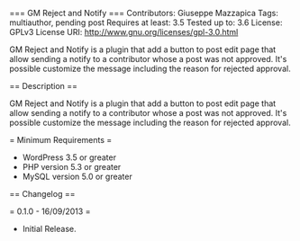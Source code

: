 === GM Reject and Notify ===
Contributors: Giuseppe Mazzapica
Tags: multiauthor, pending post
Requires at least: 3.5
Tested up to: 3.6
License: GPLv3
License URI: http://www.gnu.org/licenses/gpl-3.0.html

GM Reject and Notify is a plugin that add a button to post edit page that allow sending a notify to a contributor whose a post was not approved. It's possible customize the message including the reason for rejected approval.

== Description ==

GM Reject and Notify is a plugin that add a button to post edit page that allow sending a notify to a contributor whose a post was not approved. It's possible customize the message including the reason for rejected approval.

= Minimum Requirements =

* WordPress 3.5 or greater
* PHP version 5.3 or greater
* MySQL version 5.0 or greater


== Changelog ==

= 0.1.0 - 16/09/2013 =
* Initial Release.